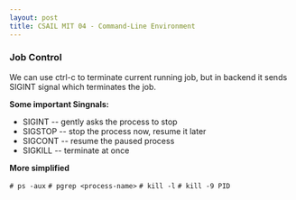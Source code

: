 ```yaml
---
layout: post
title: CSAIL MIT 04 - Command-Line Environment
---
```


### Job Control
We can use ctrl-c to terminate current running job, but in backend it sends SIGINT signal which terminates the job.

**Some important Singnals:**

- SIGINT -- gently asks the process to stop <br>
- SIGSTOP -- stop the process now, resume it later <br>
- SIGCONT -- resume the paused process <br>
- SIGKILL -- terminate at once

**More simplified**

`# ps -aux`
`# pgrep <process-name>`
`# kill -l`
`# kill -9 PID`

